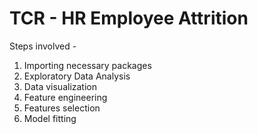 # TCR - HR Employee Attrition

Steps involved -

1) Importing necessary packages
2) Exploratory Data Analysis
3) Data visualization
4) Feature engineering
5) Features selection
6) Model fitting
